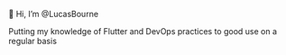 👋 Hi, I’m @LucasBourne

Putting my knowledge of Flutter and DevOps practices to good use on a regular basis

<!---
LucasBourne/LucasBourne is a ✨ special ✨ repository because its `README.md` (this file) appears on your GitHub profile.
You can click the Preview link to take a look at your changes.
--->
